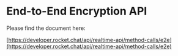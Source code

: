 # End-to-End Encryption API

Please find the document here: 

[https://developer.rocket.chat/api/realtime-api/method-calls/e2e](https://developer.rocket.chat/api/realtime-api/method-calls/e2e)

